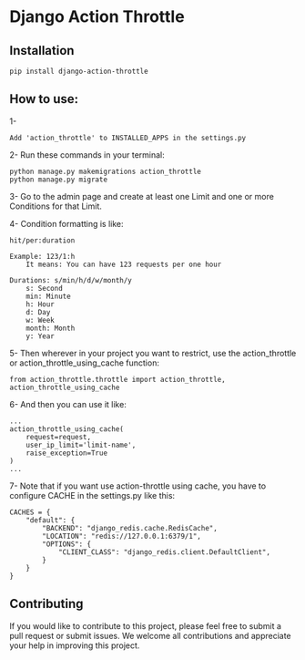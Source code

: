 # Django Action Throttle

## Installation
```
pip install django-action-throttle
```

## How to use:
1-
```
Add 'action_throttle' to INSTALLED_APPS in the settings.py
```

2- Run these commands in your terminal:
```
python manage.py makemigrations action_throttle
python manage.py migrate
```

3- Go to the admin page and create at least one Limit and one or more Conditions for that Limit.

4- Condition formatting is like:
```
hit/per:duration

Example: 123/1:h
    It means: You can have 123 requests per one hour

Durations: s/min/h/d/w/month/y
    s: Second
    min: Minute
    h: Hour
    d: Day
    w: Week
    month: Month
    y: Year
```

5- Then wherever in your project you want to restrict, use the action_throttle or action_throttle_using_cache function:
```
from action_throttle.throttle import action_throttle, action_throttle_using_cache
```

6- And then you can use it like:
```
...
action_throttle_using_cache(
    request=request,
    user_ip_limit='limit-name',
    raise_exception=True
)
...
```

7- Note that if you want use action-throttle using cache, you have to configure CACHE in the settings.py like this:
```
CACHES = {
    "default": {
        "BACKEND": "django_redis.cache.RedisCache",
        "LOCATION": "redis://127.0.0.1:6379/1",
        "OPTIONS": {
            "CLIENT_CLASS": "django_redis.client.DefaultClient",
        }
    }
}
```

## Contributing
If you would like to contribute to this project, please feel free to submit a pull request or submit issues. We welcome all contributions and appreciate your help in improving this project.
